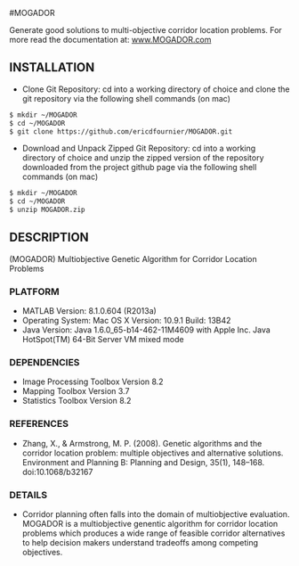#MOGADOR

Generate good solutions to multi-objective corridor location problems.
For more read the documentation at: www.MOGADOR.com

## INSTALLATION

- Clone Git Repository: cd into a working directory of choice and clone the git repository via the following shell commands (on mac)

````bash
$ mkdir ~/MOGADOR
$ cd ~/MOGADOR
$ git clone https://github.com/ericdfournier/MOGADOR.git
````

- Download and Unpack Zipped Git Repository: cd into a working directory of choice and unzip the zipped version of the repository downloaded from the project github page via the following shell commands (on mac)

````bash
$ mkdir ~/MOGADOR
$ cd ~/MOGADOR
$ unzip MOGADOR.zip
````

## DESCRIPTION

(MOGADOR) Multiobjective Genetic Algorithm for Corridor Location Problems

### PLATFORM

- MATLAB Version: 8.1.0.604 (R2013a)
- Operating System: Mac OS X  Version: 10.9.1 Build: 13B42 
- Java Version: Java 1.6.0_65-b14-462-11M4609 with Apple Inc. Java HotSpot(TM) 64-Bit Server VM mixed mode

### DEPENDENCIES

- Image Processing Toolbox                              Version 8.2
- Mapping Toolbox                                       Version 3.7
- Statistics Toolbox                                    Version 8.2

### REFERENCES

- Zhang, X., & Armstrong, M. P. (2008). Genetic algorithms and the corridor location problem: multiple objectives and alternative solutions. Environment and Planning B: Planning and Design, 35(1), 148–168. doi:10.1068/b32167

### DETAILS

- Corridor planning often falls into the domain of multiobjective evaluation. MOGADOR is a multiobjective genentic algorithm for corridor location problems which produces a wide range of feasible corridor alternatives to help decision makers understand tradeoffs among competing objectives.